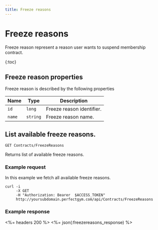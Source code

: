```yaml
---
title: Freeze reasons
---
```


# Freeze reasons

Freeze reason represent a reason user wants to suspend membership contract.


{:toc}



## <a name="properties"></a>Freeze reason properties

Freeze reason is described by the following properties

Name       	| Type      | Description
------------|-----------|-----------
`id`      	|`long`   	| Freeze reason identifier.
`name`      |`string`   | Freeze reason name.



## List available freeze reasons.

    GET Contracts/FreezeReasons

Returns list of available freeze reasons.



### Example request

In this example we fetch all available freeze reasons.

``` command-line
curl -i 
     -X GET 
     -H "Authorization: Bearer  $ACCESS_TOKEN"  
     http://yoursubdomain.perfectgym.com/api/Contracts/FreezeReasons
```


### Example response

<%= headers 200 %>
<%= json(:freezereasons_response) %>

